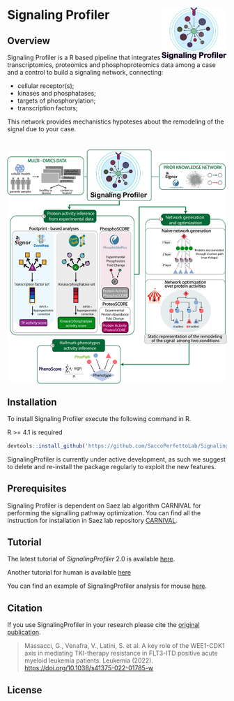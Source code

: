 # Signaling Profiler <img src="./img/signaling_profiler_new.png" align="right" width="150" height="120"/>

## Overview

Signaling Profiler is a R based pipeline that integrates transcriptomics, proteomics and phosphoproteomics data among a case and a control to build a signaling network, connecting:

-   cellular receptor(s);
-   kinases and phosphatases;
-   targets of phosphorylation;
-   transcription factors;

This network provides mechanistics hypoteses about the remodeling of the signal due to your case.

# <img src="./img/SP_workflow_README.png" align="center"/>

## Installation

To install Signaling Profiler execute the following command in R.

R \>= 4.1 is required

``` r
devtools::install_github('https://github.com/SaccoPerfettoLab/SignalingProfiler/')
```

SignalingProfiler is currently under active development, as such we suggest to delete and re-install the package regularly 
to exploit the new features. 

## Prerequisites

Signaling Profiler is dependent on Saez lab algorithm CARNIVAL for performing the signalling pathway optimization. You can find all the instruction for installation in Saez lab repository [CARNIVAL](https://saezlab.github.io/CARNIVAL/).

## Tutorial

The latest tutorial of *SignalingProfiler* 2.0 is available [here](https://htmlpreview.github.io/?https://github.com/SaccoPerfettoLab/SignalingProfiler/blob/main/SignalingProfiler-2.0-tutorial/SignalingProfiler-2.0-tutorial.html).

Another tutorial for human is available [here](https://htmlpreview.github.io/?https://github.com/SaccoPerfettoLab/SignalingProfiler/blob/main/vignettes/SP_vignette_human.html)

You can find an example of SignalingProfiler analysis for mouse [here](https://htmlpreview.github.io/?https://github.com/SaccoPerfettoLab/SignalingProfiler/blob/main/vignettes/SignalingProfiler_vignette.html). 

## Citation
If you use SignalingProfiler in your research please cite the [original publication](https://www.nature.com/articles/s41375-022-01785-w).

> Massacci, G., Venafra, V., Latini, S. et al. A key role of the WEE1-CDK1 axis in mediating TKI-therapy resistance in FLT3-ITD positive acute myeloid leukemia patients. Leukemia (2022). https://doi.org/10.1038/s41375-022-01785-w

## License
